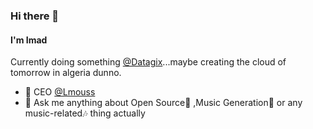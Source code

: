 ### Hi there 👋
#### I'm Imad 

Currently doing something  [@Datagix](https://www.datagix.com/)...maybe creating the cloud of tomorrow in algeria dunno.
- 🔪️ CEO [@Lmouss](https://www.lmouss.wtf)
- 💬 Ask me anything about  Open Source🐧 ,Music Generation🤖️ or any music-related🎶️ thing actually  
